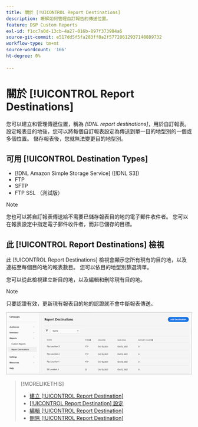 ```yaml
---
title: 關於 [!UICONTROL Report Destinations]
description: 瞭解如何管理自訂報告的傳送位置。
feature: DSP Custom Reports
exl-id: f1cc7a0d-13cb-4a27-816b-897f373984a6
source-git-commit: e517dd5f5fa283ff8a2f57728612937148889732
workflow-type: tm+mt
source-wordcount: '166'
ht-degree: 0%

---
```


# 關於 [!UICONTROL Report Destinations]

您可以建立和管理傳遞位置，稱為 *[!DNL report destinations]*，用於自訂報表。 設定報表目的地後，您可以將每個自訂報表設定為傳送到單一目的地型別的一個或多個位置。 儲存報表後，您就無法變更目的地型別。

## 可用 [!UICONTROL Destination Types]

* [!DNL Amazon Simple Storage Service] ([!DNL S3])
* FTP
* SFTP
* FTP SSL （測試版）

>[!NOTE]
>
> 您也可以將自訂報表傳送給不需要已儲存報表目的地的電子郵件收件者。 您可以在報表設定中指定電子郵件收件者，而非已儲存的目標。

## 此 [!UICONTROL Report Destinations] 檢視

此 [!UICONTROL Report Destinations] 檢視會顯示您所有現有的目的地，以及連結至每個目的地的報表數目。 您可以依目的地型別篩選清單。

您可以從此檢視建立新目的地，以及編輯和刪除現有目的地。

>[!NOTE]
>
>只要認證有效，更新現有報表目的地的認證就不會中斷報表傳送。

![報表目的地](/help/dsp/assets/report-destinations.png)

>[!MORELIKETHIS]
>
>* [建立 [!UICONTROL Report Destination]](/help/dsp/reports/report-destinations/report-destination-create.md)
>* [[!UICONTROL Report Destination] 設定](/help/dsp/reports/report-destinations/report-destination-settings.md)
>* [編輯 [!UICONTROL Report Destination]](/help/dsp/reports/report-destinations/report-destination-edit.md)
>* [刪除 [!UICONTROL Report Destination]](/help/dsp/reports/report-destinations/report-destination-delete.md)
